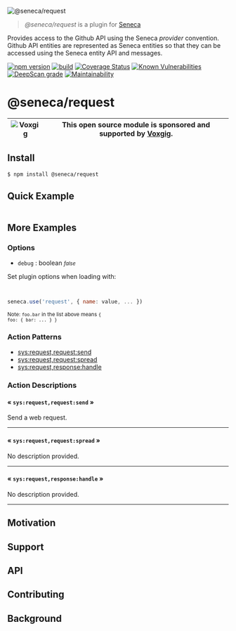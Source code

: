 ![@seneca/request](http://senecajs.org/files/assets/seneca-logo.png)

> _@seneca/request_ is a plugin for [Seneca](http://senecajs.org)

Provides access to the Github API using the Seneca _provider_
convention. Github API entities are represented as Seneca entities so
that they can be accessed using the Seneca entity API and messages.

[![npm version](https://img.shields.io/npm/v/@seneca/request.svg)](https://npmjs.com/package/@seneca/request)
[![build](https://github.com/senecajs/seneca-request/actions/workflows/build.yml/badge.svg)](https://github.com/senecajs/seneca-request/actions/workflows/build.yml)
[![Coverage Status](https://coveralls.io/repos/github/senecajs/request/badge.svg?branch=main)](https://coveralls.io/github/senecajs/request?branch=main)
[![Known Vulnerabilities](https://snyk.io/test/github/senecajs/seneca-request/badge.svg)](https://snyk.io/test/github/senecajs/seneca-request)
[![DeepScan grade](https://deepscan.io/api/teams/5016/projects/20269/branches/548519/badge/grade.svg)](https://deepscan.io/dashboard#view=project&tid=5016&pid=20269&bid=548519)
[![Maintainability](https://api.codeclimate.com/v1/badges/a959a0996a357735c1d1/maintainability)](https://codeclimate.com/github/senecajs/request/maintainability)

# @seneca/request

| ![Voxgig](https://www.voxgig.com/res/img/vgt01r.png) | This open source module is sponsored and supported by [Voxgig](https://www.voxgig.com). |
| ---------------------------------------------------- | --------------------------------------------------------------------------------------- |

## Install

```sh
$ npm install @seneca/request
```

## Quick Example

```js

```

## More Examples

<!--START:options-->

### Options

- `debug` : boolean <i><small>false</small></i>

Set plugin options when loading with:

```js


seneca.use('request', { name: value, ... })


```

<small>Note: <code>foo.bar</code> in the list above means
<code>{ foo: { bar: ... } }</code></small>

<!--END:options-->

<!--START:action-list-->

### Action Patterns

- [sys:request,request:send](#-sysrequestrequestsend-)
- [sys:request,request:spread](#-sysrequestrequestspread-)
- [sys:request,response:handle](#-sysrequestresponsehandle-)

<!--END:action-list-->

<!--START:action-desc-->

### Action Descriptions

#### &laquo; `sys:request,request:send` &raquo;

Send a web request.

---

#### &laquo; `sys:request,request:spread` &raquo;

No description provided.

---

#### &laquo; `sys:request,response:handle` &raquo;

No description provided.

---

<!--END:action-desc-->

## Motivation

## Support

## API

## Contributing

## Background

